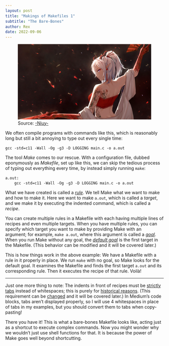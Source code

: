 ```yaml
---
layout: post
title: "Makings of Makefiles 1"
subtitle: "The Bare-Bones"
author: Rex
date: 2022-09-06
---
```


<figure>
  <img src="cover.png" alt="cover">
  <figcaption>Source: <a href="https://www.pixiv.net/en/artworks/86082204">-Niuy-</a></figcaption>
</figure>

We often compile programs with commands like this, which is reasonably long but still a bit annoying to type out every single time:

```
gcc -std=c11 -Wall -Og -g3 -D LOGGING main.c -o a.out
```

The tool *Make* comes to our rescue. With a configuration file, dubbed eponymously as *Makefile*, set up like this, we can skip the tedious process of typing out everything every time, by instead simply running `make`:

```
a.out:
    gcc -std=c11 -Wall -Og -g3 -D LOGGING main.c -o a.out
```

What we have created is called a [*rule*](https://www.gnu.org/software/make/manual/html_node/Rule-Syntax.html#Rule-Syntax). We tell Make what we want to make and how to make it. Here we want to make `a.out`, which is called a *target*, and we make it by executing the indented command, which is called a *recipe*.

You can create multiple rules in a Makefile with each having multiple lines of recipes and even multiple targets. When you have multiple rules, you can specify which target you want to make by providing Make with an argument; for example, `make a.out`, where this argument is called a [*goal*](https://www.gnu.org/software/make/manual/html_node/Goals.html#Goals). When you run Make without any goal, the [*default goal*](https://www.gnu.org/software/make/manual/html_node/How-Make-Works.html#How-Make-Works) is the first target in the Makefile. (This behavior can be modified and it will be covered later.)

This is how things work in the above example: We have a Makefile with a rule in it properly in place. We run `make` with no goal, so Make looks for the default goal. It examines the Makefile and finds the first target `a.out` and its corresponding rule. Then it executes the recipe of that rule. Voilà!

---

Just one more thing to note: The indents in front of recipes must be [strictly tabs](https://www.gnu.org/software/make/manual/html_node/Rule-Introduction.html#Rule-Introduction) instead of whitespaces; this is purely for [historical reasons](https://retrocomputing.stackexchange.com/q/20292/25374). (This requirement can be [changed](https://www.gnu.org/software/make/manual/html_node/Special-Variables.html#Special-Variables) and it will be covered later.) In Medium’s code blocks, tabs aren’t displayed properly, so I will use 4 whitespaces in place of tabs in my examples, but you should convert them to tabs when copy-pasting!

There you have it! This is what a bare-bones Makefile looks like, acting just as a shortcut to execute complex commands. Now you might wonder why we wouldn’t just use shell functions for that. It is because the power of Make goes well beyond shortcutting.
